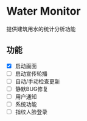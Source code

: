 # Water Monitor

提供建筑用水的统计分析功能

## 功能

- [x] 启动画面
- [ ] 启动宣传轮播
- [ ] 自动/手动检查更新
- [ ] 静默BUG修复
- [ ] 用户通知
- [ ] 系统功能
- [ ] 指纹人脸登录
